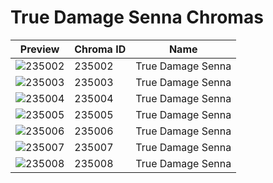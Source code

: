 # True Damage Senna Chromas

| Preview | Chroma ID | Name |
|---------|-----------|------|
| ![235002](https://raw.communitydragon.org/latest/plugins/rcp-be-lol-game-data/global/default/v1/champion-chroma-images/235/235002.png) | 235002 | True Damage Senna |
| ![235003](https://raw.communitydragon.org/latest/plugins/rcp-be-lol-game-data/global/default/v1/champion-chroma-images/235/235003.png) | 235003 | True Damage Senna |
| ![235004](https://raw.communitydragon.org/latest/plugins/rcp-be-lol-game-data/global/default/v1/champion-chroma-images/235/235004.png) | 235004 | True Damage Senna |
| ![235005](https://raw.communitydragon.org/latest/plugins/rcp-be-lol-game-data/global/default/v1/champion-chroma-images/235/235005.png) | 235005 | True Damage Senna |
| ![235006](https://raw.communitydragon.org/latest/plugins/rcp-be-lol-game-data/global/default/v1/champion-chroma-images/235/235006.png) | 235006 | True Damage Senna |
| ![235007](https://raw.communitydragon.org/latest/plugins/rcp-be-lol-game-data/global/default/v1/champion-chroma-images/235/235007.png) | 235007 | True Damage Senna |
| ![235008](https://raw.communitydragon.org/latest/plugins/rcp-be-lol-game-data/global/default/v1/champion-chroma-images/235/235008.png) | 235008 | True Damage Senna |